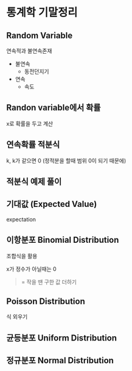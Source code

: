 # 통계학 기말정리

## Random Variable

연속적과 불연속존재

- 불연속
  - 동전던지기
- 연속
  - 속도

## Randon variable에서 확률

x로 확률을 두고 계산

## 연속확률 적분식

k, k가 같으면 0 (정적분을 할때 범위 0이 되기 때문에)

## 적분식 예제 풀이

## 기대값 (Expected Value)

expectation

## 이항분포 Binomial Distribution

조합식을 활용

x가 정수가 아닐때는 0

>= 작을 땐 구한 값 더하기

## Poisson Distribution

식 외우기

## 균등분포 Uniform Distribution

## 정규분포 Normal Distribution

